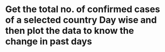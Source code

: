 # Get the total no. of confirmed cases of a selected country Day wise and then plot the data to know the change in past days
